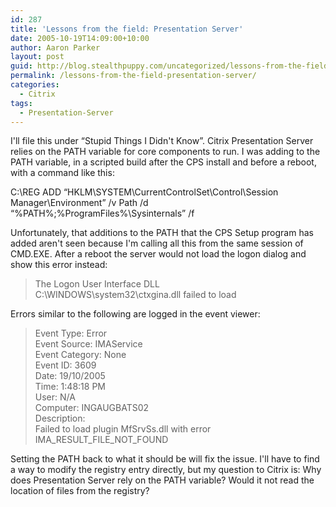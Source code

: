 ```yaml
---
id: 287
title: 'Lessons from the field: Presentation Server'
date: 2005-10-19T14:09:00+10:00
author: Aaron Parker
layout: post
guid: http://blog.stealthpuppy.com/uncategorized/lessons-from-the-field-2
permalink: /lessons-from-the-field-presentation-server/
categories:
  - Citrix
tags:
  - Presentation-Server
---
```

I'll file this under &#8220;Stupid Things I Didn't Know&#8221;. Citrix Presentation Server relies on the PATH variable for core components to run. I was adding to the PATH variable, in a scripted build after the CPS install and before a reboot, with a command like this:

<p class="console">
  C:\REG ADD &#8220;HKLM\SYSTEM\CurrentControlSet\Control\Session Manager\Environment&#8221; /v Path /d &#8220;%PATH%;%ProgramFiles%\Sysinternals&#8221; /f
</p>

Unfortunately, that additions to the PATH that the CPS Setup program has added aren't seen because I'm calling all this from the same session of CMD.EXE. After a reboot the server would not load the logon dialog and show this error instead:

> The Logon User Interface DLL  
> C:\WINDOWS\system32\ctxgina.dll failed to load

Errors similar to the following are logged in the event viewer:

> Event Type: Error  
> Event Source: IMAService  
> Event Category: None  
> Event ID: 3609  
> Date: 19/10/2005  
> Time: 1:48:18 PM  
> User: N/A  
> Computer: INGAUGBATS02  
> Description:  
> Failed to load plugin MfSrvSs.dll with error IMA\_RESULT\_FILE\_NOT\_FOUND

Setting the PATH back to what it should be will fix the issue. I'll have to find a way to modify the registry entry directly, but my question to Citrix is: Why does Presentation Server rely on the PATH variable? Would it not read the location of files from the registry?